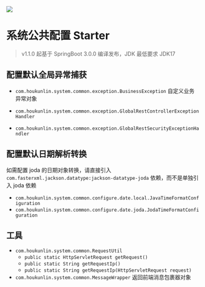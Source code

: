 [![](https://jitpack.io/v/houkunlin/system-common-starter.svg)](https://jitpack.io/#houkunlin/system-common-starter)

# 系统公共配置 Starter

> v1.1.0 起基于 SpringBoot 3.0.0 编译发布，JDK 最低要求 JDK17

## 配置默认全局异常捕获

- `com.houkunlin.system.common.exception.BusinessException` 自定义业务异常对象

- `com.houkunlin.system.common.exception.GlobalRestControllerExceptionHandler`
- `com.houkunlin.system.common.exception.GlobalRestSecurityExceptionHandler`



## 配置默认日期解析转换

如需配置 joda 的日期对象转换，请直接引入 `com.fasterxml.jackson.datatype:jackson-datatype-joda` 依赖，而不是单独引入 joda 依赖



- `com.houkunlin.system.common.configure.date.local.JavaTimeFormatConfiguration`
- `com.houkunlin.system.common.configure.date.joda.JodaTimeFormatConfiguration`



## 工具

- `com.houkunlin.system.common.RequestUtil`
  - `public static HttpServletRequest getRequest()`
  - `public static String getRequestIp()`
  - `public static String getRequestIp(HttpServletRequest request)`
- `com.houkunlin.system.common.MessageWrapper` 返回前端消息包裹器对象

